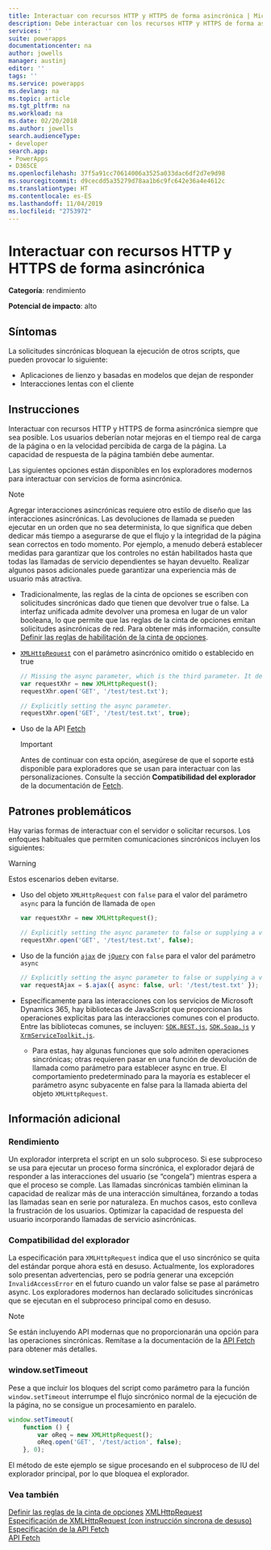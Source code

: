 ```yaml
---
title: Interactuar con recursos HTTP y HTTPS de forma asincrónica | MicrosoftDocs
description: Debe interactuar con los recursos HTTP y HTTPS de forma asincrónica al escribir las extensiones de cliente de JavaScript para aplicaciones basadas en modelos.
services: ''
suite: powerapps
documentationcenter: na
author: jowells
manager: austinj
editor: ''
tags: ''
ms.service: powerapps
ms.devlang: na
ms.topic: article
ms.tgt_pltfrm: na
ms.workload: na
ms.date: 02/20/2018
ms.author: jowells
search.audienceType:
- developer
search.app:
- PowerApps
- D365CE
ms.openlocfilehash: 37f5a91cc70614006a3525a033dac6df2d7e9d98
ms.sourcegitcommit: d9cecdd5a35279d78aa1b6c9fc642e36a4e4612c
ms.translationtype: HT
ms.contentlocale: es-ES
ms.lasthandoff: 11/04/2019
ms.locfileid: "2753972"
---
```

# <a name="interact-with-http-and-https-resources-asynchronously"></a>Interactuar con recursos HTTP y HTTPS de forma asincrónica

**Categoría**: rendimiento

**Potencial de impacto**: alto

<a name='symptoms'></a>

## <a name="symptoms"></a>Síntomas

La solicitudes sincrónicas bloquean la ejecución de otros scripts, que pueden provocar lo siguiente:

- Aplicaciones de lienzo y basadas en modelos que dejan de responder
- Interacciones lentas con el cliente

<a name='guidance'></a>

## <a name="guidance"></a>Instrucciones

Interactuar con recursos HTTP y HTTPS de forma asincrónica siempre que sea posible. Los usuarios deberían notar mejoras en el tiempo real de carga de la página o en la velocidad percibida de carga de la página. La capacidad de respuesta de la página también debe aumentar.

Las siguientes opciones están disponibles en los exploradores modernos para interactuar con servicios de forma asincrónica.

> [!NOTE]
> Agregar interacciones asincrónicas requiere otro estilo de diseño que las interacciones asincrónicas. Las devoluciones de llamada se pueden ejecutar en un orden que no sea determinista, lo que significa que deben dedicar más tiempo a asegurarse de que el flujo y la integridad de la página sean correctos en todo momento. Por ejemplo, a menudo deberá establecer medidas para garantizar que los controles no están habilitados hasta que todas las llamadas de servicio dependientes se hayan devuelto. Realizar algunos pasos adicionales puede garantizar una experiencia más de usuario más atractiva.

- Tradicionalmente, las reglas de la cinta de opciones se escriben con solicitudes sincrónicas dado que tienen que devolver true o false. La interfaz unificada admite devolver una promesa en lugar de un valor booleana, lo que permite que las reglas de la cinta de opciones emitan solicitudes asincrónicas de red. Para obtener más información, consulte [Definir las reglas de habilitación de la cinta de opciones](/powerapps/developer/model-driven-apps/define-ribbon-enable-rules#custom-rule).

- [`XMLHttpRequest`](https://developer.mozilla.org/docs/Web/API/XMLHttpRequest) con el parámetro asincrónico omitido o establecido en true

  ```javascript
  // Missing the async parameter, which is the third parameter. It defaults to true, which is the value you want.
  var requestXhr = new XMLHttpRequest();
  requestXhr.open('GET', '/test/test.txt');

  // Explicitly setting the async parameter.
  requestXhr.open('GET', '/test/test.txt', true);
  ```

- Uso de la API [Fetch](https://developer.mozilla.org/docs/Web/API/Fetch_API)

  > [!IMPORTANT]
  > Antes de continuar con esta opción, asegúrese de que el soporte está disponible para exploradores que se usan para interactuar con las personalizaciones. Consulte la sección **Compatibilidad del explorador** de la documentación de [Fetch](https://developer.mozilla.org/docs/Web/API/Fetch_API).

<a name='problem'></a>

## <a name="problematic-patterns"></a>Patrones problemáticos

Hay varias formas de interactuar con el servidor o solicitar recursos. Los enfoques habituales que permiten comunicaciones sincrónicos incluyen los siguientes:

> [!WARNING]
> Estos escenarios deben evitarse.

- Uso del objeto `XMLHttpRequest` con `false` para el valor del parámetro `async` para la función de llamada de `open`

  ```javascript
  var requestXhr = new XMLHttpRequest();

  // Explicitly setting the async parameter to false or supplying a variable with a value of false will force this as a synchronous call.
  requestXhr.open('GET', '/test/test.txt', false);
  ```

- Uso de la función [`ajax`](https://api.jquery.com/jquery.ajax/) de [`jQuery`](https://www.jquery.com) con `false` para el valor del parámetro `async`

  ```javascript
  // Explicitly setting the async parameter to false or supplying a variable with a value of false will force this as a synchronous call.
  var requestAjax = $.ajax({ async: false, url: '/test/test.txt' });
  ```

- Específicamente para las interacciones con los servicios de Microsoft Dynamics 365, hay bibliotecas de JavaScript que proporcionan las operaciones explícitas para las interacciones comunes con el producto. Entre las bibliotecas comunes, se incluyen: [`SDK.REST.js`](https://msdn.microsoft.com/library/gg334427(v=crm.7).aspx#BKMK_SDKREST), [`SDK.Soap.js`](https://code.msdn.microsoft.com/sdksoapjs-9b51b99a) y [`XrmServiceToolkit.js`](https://github.com/XrmServiceToolkit/XrmServiceToolkit).
  - Para estas, hay algunas funciones que solo admiten operaciones sincrónicas; otras requieren pasar en una función de devolución de llamada como parámetro para establecer async en true. El comportamiento predeterminado para la mayoría es establecer el parámetro async subyacente en false para la llamada abierta del objeto `XMLHttpRequest`.

<a name='additional'></a>

## <a name="additional-information"></a>Información adicional

### <a name="performance"></a>Rendimiento

Un explorador interpreta el script en un solo subproceso. Si ese subproceso se usa para ejecutar un proceso forma sincrónica, el explorador dejará de responder a las interacciones del usuario (se “congela”) mientras espera a que el proceso se comple. Las llamadas sincrónicas también eliminan la capacidad de realizar más de una interacción simultánea, forzando a todas las llamadas sean en serie por naturaleza. En muchos casos, esto conlleva la frustración de los usuarios. Optimizar la capacidad de respuesta del usuario incorporando llamadas de servicio asincrónicas.

### <a name="browser-support"></a>Compatibilidad del explorador

La especificación para `XMLHttpRequest` indica que el uso sincrónico se quita del estándar porque ahora está en desuso. Actualmente, los exploradores solo presentan advertencias, pero se podría generar una excepción `InvalidAccessError` en el futuro cuando un valor false se pase al parámetro async. Los exploradores modernos han declarado solicitudes sincrónicas que se ejecutan en el subproceso principal como en desuso.

> [!NOTE]
> Se están incluyendo API modernas que no proporcionarán una opción para las operaciones sincrónicas. Remítase a la documentación de la [API Fetch](https://developer.mozilla.org/docs/Web/API/Fetch_API) para obtener más detalles.

### <a name="windowsettimeout"></a>window.setTimeout

Pese a que incluir los bloques del script como parámetro para la función `window.setTimeout` interrumpe el flujo sincrónico normal de la ejecución de la página, no se consigue un procesamiento en paralelo.

```javascript
window.setTimeout(
    function () {
        var oReq = new XMLHttpRequest();
        oReq.open('GET', '/test/action', false);
    }, 0);
```

El método de este ejemplo se sigue procesando en el subproceso de IU del explorador principal, por lo que bloquea el explorador.

<a name='seealso'></a>

### <a name="see-also"></a>Vea también

[Definir las reglas de la cinta de opciones](/powerapps/developer/model-driven-apps/define-ribbon-enable-rules#custom-rule)
[XMLHttpRequest](https://docs.microsoft.com/microsoft-edge/dev-guide/performance/xmlhttprequest)<br />
[Especificación de XMLHttpRequest (con instrucción síncrona de desuso)](https://xhr.spec.whatwg.org/#the-open()-method)<br />
[Especificación de la API Fetch](https://fetch.spec.whatwg.org/#fetch-api)<br />
[API Fetch](https://developer.mozilla.org/docs/Web/API/Fetch_API)
